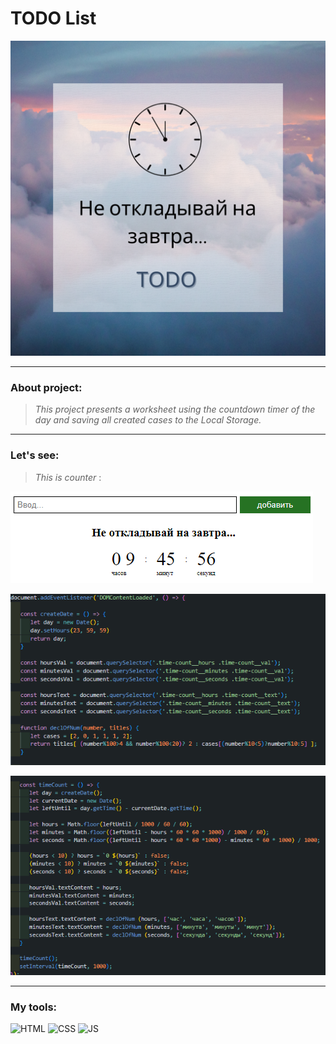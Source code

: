 # TODO List
![IMG](https://github.com/ProkofyevM/todoJs/blob/main/assets/TODO.png)

-------
### About project:

> *This project presents a worksheet using the countdown timer of the day and saving all created cases to the Local Storage.*

------
### Let's see:

> *This is counter* :

![Counter](https://github.com/ProkofyevM/todoJs/blob/main/assets/counter.png)

![Code1](https://github.com/ProkofyevM/todoJs/blob/main/assets/code1.png)

![Code2](https://github.com/ProkofyevM/todoJs/blob/main/assets/code2.png)

-----
### My tools:

![HTML](https://img.shields.io/badge/HTML-orange?style=plastic&logo=html5&logoColor=white)
![CSS](https://img.shields.io/badge/CSS-blue?style=plastic&logo=css3)
![JS](https://img.shields.io/badge/JS-black?style=plastic&logo=javascript=)

